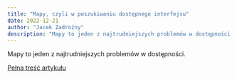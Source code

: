 ```yaml
---
title: "Mapy, czyli w poszukiwaniu dostępnego interfejsu"
date: 2022-12-21
author: "Jacek Zadrożny"
description: "Mapy to jeden z najtrudniejszych problemów w dostępności."
---
```


Mapy to jeden z najtrudniejszych problemów w dostępności.

[Pełna treść artykułu](https://dostepnik.substack.com/p/mapy-czyli-w-poszukiwaniu-dostepnego-859)
